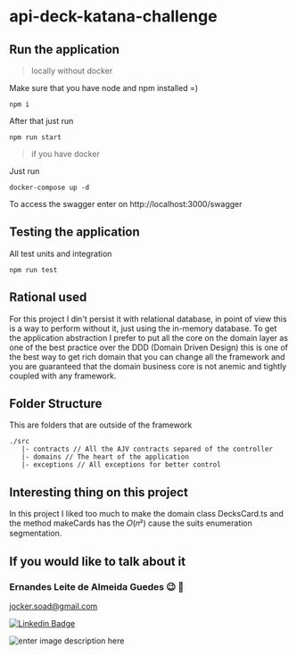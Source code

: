 # api-deck-katana-challenge

## Run the application

> locally without docker

Make sure that you have node and npm installed =)

    npm i

After that just run

    npm run start

> if you have docker

Just run

    docker-compose up -d

To access the swagger enter on http://localhost:3000/swagger

## Testing the application

All test units and integration

    npm run test


## Rational used

For this project I din't persist it with relational database, in point of view this is a way to perform without it, just using the in-memory database.
To get the application abstraction I prefer to put all the core on the domain layer as one of the best practice over the DDD (Domain Driven Design) this is one of the best way to get rich domain that you can change all the framework and you are guaranteed that the domain business core is not anemic and tightly coupled with any framework.

## Folder Structure

This are folders that are outside of the framework

    ./src
       |- contracts // All the AJV contracts separed of the controller
       |- domains // The heart of the application
       |- exceptions // All exceptions for better control


## Interesting thing on this project

In this project I liked too much to make the domain class DecksCard.ts and the method makeCards has the  𝑂(𝑛²)  cause the suits enumeration segmentation.

## If you would like to talk about it
### Ernandes Leite de Almeida Guedes 😉 🤘

jocker.soad@gmail.com

[![Linkedin Badge](https://img.shields.io/badge/linkedin-%230077B5.svg?&style=for-the-badge&logo=linkedin&logoColor=white&link=https://www.linkedin.com/in/ernandesguedes/)](https://www.linkedin.com/in/ernandesguedes/)

![enter image description here](https://pt.gravatar.com/userimage/165757987/cdea54560bc35b433e6402b6d923bb9b.jpeg)
